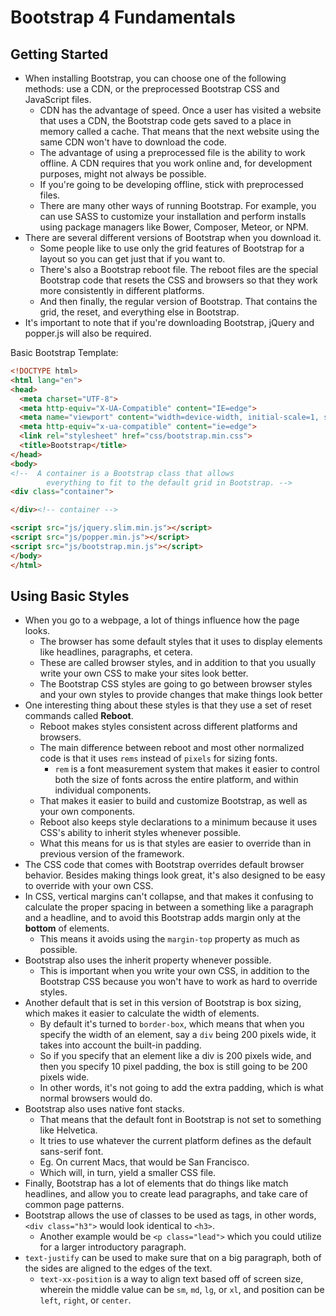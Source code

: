 # Bootstrap 4 Fundamentals

## Getting Started

* When installing Bootstrap, you can choose one of the following methods: use a CDN, or the preprocessed Bootstrap CSS and JavaScript files.
    - CDN has the advantage of speed. Once a user has visited a website that uses a CDN, the Bootstrap code gets saved to a place in memory called a cache. That means that the next website using the same CDN won't have to download the code.
    - The advantage of using a preprocessed file is the ability to work offline. A CDN requires that you work online and, for development purposes, might not always be possible. 
    - If you're going to be developing offline, stick with preprocessed files. 
    - There are many other ways of running Bootstrap. For example, you can use SASS to customize your installation and perform installs using package managers like Bower, Composer, Meteor, or NPM. 
* There are several different versions of Bootstrap when you download it.
    - Some people like to use only the grid features of Bootstrap for a layout so you can get just that if you want to. 
    - There's also a Bootstrap reboot file. The reboot files are the special Bootstrap code that resets the CSS and browsers so that they work more consistently in different platforms.
    - And then finally, the regular version of Bootstrap. That contains the grid, the reset, and everything else in Bootstrap.
* It's important to note that if you're downloading Bootstrap, jQuery and popper.js will also be required. 

Basic Bootstrap Template:

```html
<!DOCTYPE html>
<html lang="en">
<head>
  <meta charset="UTF-8">
  <meta http-equiv="X-UA-Compatible" content="IE=edge">
  <meta name="viewport" content="width=device-width, initial-scale=1, shrink-to-fit=no">
  <meta http-equiv="x-ua-compatible" content="ie=edge">
  <link rel="stylesheet" href="css/bootstrap.min.css">
  <title>Bootstrap</title>
</head>
<body>
<!--  A container is a Bootstrap class that allows 
        everything to fit to the default grid in Bootstrap. -->
<div class="container">

</div><!-- container -->

<script src="js/jquery.slim.min.js"></script>
<script src="js/popper.min.js"></script>
<script src="js/bootstrap.min.js"></script>
</body>
</html>
```

## Using Basic Styles

* When you go to a webpage, a lot of things influence how the page looks. 
    - The browser has some default styles that it uses to display elements like headlines, paragraphs, et cetera. 
    - These are called browser styles, and in addition to that you usually write your own CSS to make your sites look better. 
    - The Bootstrap CSS styles are going to go between browser styles and your own styles to provide changes that make things look better
*  One interesting thing about these styles is that they use a set of reset commands called **Reboot**. 
    - Reboot makes styles consistent across different platforms and browsers. 
    - The main difference between reboot and most other normalized code is that it uses `rems` instead of `pixels` for sizing fonts. 
        -  `rem` is a font measurement system that makes it easier to control both the size of fonts across the entire platform, and within individual components.
    - That makes it easier to build and customize Bootstrap, as well as your own components. 
    - Reboot also keeps style declarations to a minimum because it uses CSS's ability to inherit styles whenever possible. 
    -  What this means for us is that styles are easier to override than in previous version of the framework.
* The CSS code that comes with Bootstrap overrides default browser behavior. Besides making things look great, it's also designed to be easy to override with your own CSS.
* In CSS, vertical margins can't collapse, and that makes it confusing to calculate the proper spacing in between a something like a paragraph and a headline, and to avoid this Bootstrap adds margin only at the **bottom** of elements.
    - This means it avoids using the `margin-top` property as much as possible.
* Bootstrap also uses the inherit property whenever possible. 
    - This is important when you write your own CSS, in addition to the Bootstrap CSS because you won't have to work as hard to override styles.
*  Another default that is set in this version of Bootstrap is box sizing, which makes it easier to calculate the width of elements. 
    - By default it's turned to `border-box`, which means that when you specify the width of an element, say a `div` being 200 pixels wide, it takes into account the built-in padding. 
    - So if you specify that an element like a div is 200 pixels wide, and then you specify 10 pixel padding, the box is still going to be 200 pixels wide. 
    - In other words, it's not going to add the extra padding, which is what normal browsers would do.
*  Bootstrap also uses native font stacks. 
    - That means that the default font in Bootstrap is not set to something like Helvetica. 
    - It tries to use whatever the current platform defines as the default sans-serif font. 
    - Eg. On current Macs, that would be San Francisco. 
    - Which will, in turn, yield a smaller CSS file.
* Finally,  Bootstrap has a lot of elements that do things like match headlines, and allow you to create lead paragraphs, and take care of common page patterns. 
* Bootstrap allows the use of classes to be used as tags, in other words, `<div class="h3">` would look identical to `<h3>`.
    - Another example would be `<p class="lead">` which you could utilize for a larger introductory paragraph.
*  `text-justify` can be used to make sure that on a big paragraph, both of the sides are aligned to the edges of the text.
    - `text-xx-position` is a way to align text based off of screen size, wherein the middle value can be `sm`, `md`, `lg`, or `xl`, and position can be `left`, `right`, or `center`.
